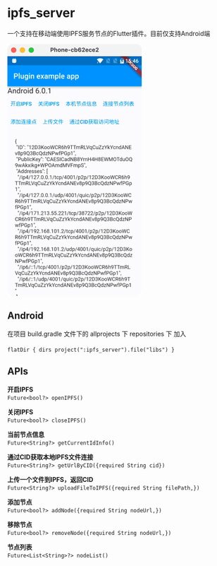 # ipfs_server

一个支持在移动端使用IPFS服务节点的Flutter插件。目前仅支持Android端

![Demo主页](https://github.com/PsjNick/ipfs_server/raw/main/img.png)

## Android

在项目 build.gradle 文件下的 allprojects 下 repositories 下 加入<br><br>
`flatDir {
    dirs project(":ipfs_server").file("libs")
}
`



## APIs

<b>开启IPFS</b>
<br>
`Future<bool?> openIPFS()`

<b>关闭IPFS</b>
<br>
`Future<bool?> closeIPFS() `

<b>当前节点信息</b>
<br>
`Future<String?> getCurrentIdInfo()`

<b>通过CID获取本地IPFS文件连接</b>
<br>
`Future<String?> getUrlByCID({required String cid}) `

<b>上传一个文件到IPFS，返回CID</b>
<br>
`Future<String?> uploadFileToIPFS({required String filePath,}) `

<b>添加节点</b>
<br>
`Future<bool?> addNode({required String nodeUrl,})`

<b>移除节点</b>
<br>
`Future<bool?> removeNode({required String nodeUrl,})`

<b>节点列表</b>
<br>
`Future<List<String>?> nodeList() `




